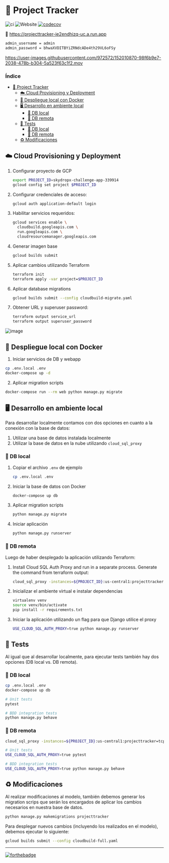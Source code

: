 # 🧐 Project Tracker

![ci](https://github.com/cristianmiranda/skydropx-challenge/actions/workflows/ci.yml/badge.svg) ![Website](https://img.shields.io/website?down_message=offline&label=webapp&logo=google-cloud&up_message=online&url=https%3A%2F%2Fprojecttracker-ie2endhizq-uc.a.run.app) [![codecov](https://codecov.io/gh/cristianmiranda/skydropx-challenge/branch/master/graph/badge.svg)](https://codecov.io/gh/cristianmiranda/skydropx-challenge)

🔗 https://projecttracker-ie2endhizq-uc.a.run.app
```bash
admin_username = admin
admin_password = bhwaXVDITBYiZRNdcADe4th29VL6oFSy
```

https://user-images.githubusercontent.com/972572/152010870-98f6b9e7-2038-478b-b304-5a523f63c1f2.mov

### Índice
- [🧐 Project Tracker](https://github.com/cristianmiranda/skydropx-challenge#-project-tracker)
  * [☁️ Cloud Provisioning y Deployment](https://github.com/cristianmiranda/skydropx-challenge#%EF%B8%8F-cloud-provisioning-y-deployment)
  * [🐋 Despliegue local con Docker](https://github.com/cristianmiranda/skydropx-challenge#-despliegue-local-con-docker)
  * [🖥️ Desarrollo en ambiente local](https://github.com/cristianmiranda/skydropx-challenge#%EF%B8%8F-desarrollo-en-ambiente-local)
    + [🔹 DB local](https://github.com/cristianmiranda/skydropx-challenge#-db-local)
    + [🔹 DB remota](https://github.com/cristianmiranda/skydropx-challenge#-db-remota)
  * [🧪 Tests](https://github.com/cristianmiranda/skydropx-challenge#-tests)
    + [🔹 DB local](https://github.com/cristianmiranda/skydropx-challenge#-db-local-1)
    + [🔹 DB remota](https://github.com/cristianmiranda/skydropx-challenge#-db-remota-1)
  * [♻️ Modificaciones](https://github.com/cristianmiranda/skydropx-challenge#%EF%B8%8F-modificaciones)

## ☁️ Cloud Provisioning y Deployment

1. Configurar proyecto de GCP

   ```bash
   export PROJECT_ID=skydropx-challenge-app-339914
   gcloud config set project $PROJECT_ID
   ```

2. Configurar credenciales de acceso:

   ```bash
   gcloud auth application-default login
   ```

3. Habilitar servicios requeridos:

   ```bash
   gcloud services enable \
     cloudbuild.googleapis.com \
     run.googleapis.com \
     cloudresourcemanager.googleapis.com
   ```

4. Generar imagen base

   ```bash
   gcloud builds submit
   ```

5. Aplicar cambios utilizando Terraform

   ```bash
   terraform init
   terraform apply -var project=$PROJECT_ID
   ```

6. Aplicar database migrations

   ```bash
   gcloud builds submit --config cloudbuild-migrate.yaml
   ```

7. Obtener URL y superuser password:

   ```bash
   terraform output service_url
   terraform output superuser_password
   ```

![image](https://user-images.githubusercontent.com/972572/152024733-726ce280-cb8a-474d-8e91-fb49ab12606a.png)


## 🐋 Despliegue local con Docker

1. Iniciar servicios de DB y webapp
```bash
cp .env.local .env
docker-compose up -d
```

2. Aplicar migration scripts
```bash
docker-compose run --rm web python manage.py migrate
```


## 🖥️ Desarrollo en ambiente local

Para desarrollar localmente contamos con dos opciones en cuanto a la conexión con la base de datos:
1. Utilizar una base de datos instalada localmente
2. Utilizar la base de datos en la nube utilizando `cloud_sql_proxy`

### 🔹 DB local

1. Copiar el archivo `.env` de ejemplo

   ```bash
   cp .env.local .env 
   ```

2. Iniciar la base de datos con Docker

   ```bash
   docker-compose up db
   ```

3. Aplicar migration scripts

   ```bash
   python manage.py migrate
   ```

4. Iniciar aplicación

   ```bash
   python manage.py runserver
   ```

### 🔹 DB remota

Luego de haber desplegado la aplicación utilizando Terraform:

1. Install Cloud SQL Auth Proxy and run in a separate process. Generate the command from terraform output:
   
   ```bash
   cloud_sql_proxy -instances=${PROJECT_ID}:us-central1:projecttracker=tcp:0.0.0.0:5432
   ```

2. Inicializar el ambiente virtual e instalar dependencias 
   
   ```bash
   virtualenv venv
   source venv/bin/activate
   pip install -r requirements.txt
   ```
   
4. Iniciar la aplicación utilizando un flag para que Django utilice el proxy

   ```bash
   USE_CLOUD_SQL_AUTH_PROXY=true python manage.py runserver
   ```


## 🧪 Tests

Al igual que al desarrollar localmente, para ejecutar tests también hay dos opciones (DB local vs. DB remota).

### 🔹 DB local
```bash
cp .env.local .env
docker-compose up db
```
```bash
# Unit tests
pytest

# BDD integration tests
python manage.py behave
```

### 🔹 DB remota
```bash
cloud_sql_proxy -instances=${PROJECT_ID}:us-central1:projecttracker=tcp:0.0.0.0:5432
```
```bash
# Unit tests
USE_CLOUD_SQL_AUTH_PROXY=true pytest

# BDD integration tests
USE_CLOUD_SQL_AUTH_PROXY=true python manage.py behave
```

## ♻️ Modificaciones

Al realizar modificaciones al modelo, también debemos generar los migration scrips que serán los encargados de aplicar los cambios necesarios en nuestra base de datos.

```bash
python manage.py makemigrations projecttracker
```

Para desplegar nuevos cambios (incluyendo los realizados en el modelo), debemos ejecutar lo siguiente:
```bash
gcloud builds submit --config cloudbuild-full.yaml
```

---

[![forthebadge](https://forthebadge.com/images/badges/made-with-python.svg)](https://forthebadge.com)
